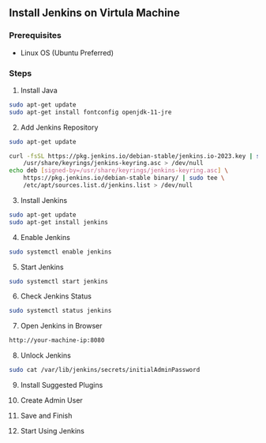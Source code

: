 ## Install Jenkins on Virtula Machine

### Prerequisites

- Linux OS (Ubuntu Preferred)

### Steps

1. Install Java

```bash
sudo apt-get update
sudo apt-get install fontconfig openjdk-11-jre
```

2. Add Jenkins Repository

```bash
sudo apt-get update

curl -fsSL https://pkg.jenkins.io/debian-stable/jenkins.io-2023.key | sudo tee \
    /usr/share/keyrings/jenkins-keyring.asc > /dev/null
echo deb [signed-by=/usr/share/keyrings/jenkins-keyring.asc] \
    https://pkg.jenkins.io/debian-stable binary/ | sudo tee \
    /etc/apt/sources.list.d/jenkins.list > /dev/null
```

3. Install Jenkins

```bash
sudo apt-get update
sudo apt-get install jenkins
```

4. Enable Jenkins

```bash
sudo systemctl enable jenkins
```

5. Start Jenkins

```bash
sudo systemctl start jenkins
```

6. Check Jenkins Status

```bash
sudo systemctl status jenkins
```

7. Open Jenkins in Browser

```bash
http://your-machine-ip:8080
```

8. Unlock Jenkins

```bash
sudo cat /var/lib/jenkins/secrets/initialAdminPassword
```

9. Install Suggested Plugins

10. Create Admin User

11. Save and Finish

12. Start Using Jenkins